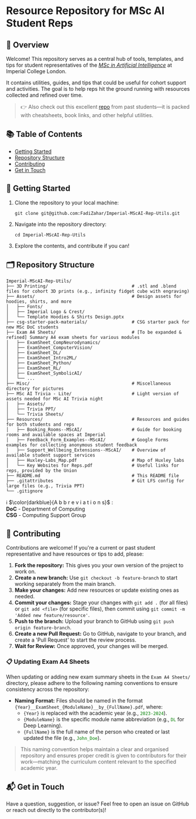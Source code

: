 # **Resource Repository for MSc AI Student Reps**

## 🧭 Overview

Welcome! This repository serves as a central hub of tools, templates, and tips for student representatives of the [*MSc in Artificial Intelligence*](https://www.imperial.ac.uk/computing/prospective-students/courses/pg/mai/) at Imperial College London. 

It contains utilities, guides, and tips that could be useful for cohort support and activities. The goal is to help reps hit the ground running with resources collected and refined over time.

> 👉 Also check out this excellent [repo](https://github.com/harrygcoppock/ImperialMScAIUtils) from past students—it is packed with cheatsheets, book links, and other helpful utilities.


## 📚 Table of Contents

- <a href="#getting-started">Getting Started</a>
- <a href="#repository-structure">Repository Structure</a>
- <a href="#contributing">Contributing</a>
- <a href="#get-in-touch">Get in Touch</a>


<h2 id="getting-started">🚀 Getting Started</h2>

1. Clone the repository to your local machine:
    ```
    git clone git@github.com:FadiZahar/Imperial-MScAI-Rep-Utils.git
    ```
2. Navigate into the repository directory:
    ```
    cd Imperial-MScAI-Rep-Utils
    ```
3. Explore the contents, and contribute if you can!

<h2 id="repository-structure">🗂 Repository Structure</h2>

```
Imperial-MScAI-Rep-Utils/
├── 3D Printing/                                # .stl and .blend files for cohort 3D prints (e.g., infinity fidget cube with engraving)
├── Assets/                                     # Design assets for hoodies, shirts, and more
│   ├── Fonts/
│   ├── Imperial Logo & Crest/                              
│   └── Template Hoodies & Shirts Design.pptx     
├── csg-starter-pack-materials/                 # CSG starter pack for new MSc DoC students          
├── Exam A4 Sheets/                             # [To be expanded & refined] Summary A4 exam sheets for various modules
│   ├── ExamSheet_CompNeurodynamics/ 
│   ├── ExamSheet_ComputerVision/ 
│   ├── ExamSheet_DL/ 
│   ├── ExamSheet_Intro2ML/ 
│   ├── ExamSheet_Python/   
│   ├── ExamSheet_RL/                            
│   ├── ExamSheet_SymbolicAI/ 
│   └── ...
├── Misc/                                       # Miscellaneous directory for pictures
├── MSc AI Trivia - Lite/                       # Light version of assets needed for MSc AI Trivia night
│   ├── Assets/  
│   ├── Trivia PPT/ 
│   └── Trivia Sheets/
├── Resources/                                  # Resources and guides for both students and reps
│   ├── Booking_Rooms--MScAI/                   # Guide for booking rooms and available spaces at Imperial
│   ├── Feedback_Form_Examples--MScAI/          # Google Forms examples for collecting anonymous student feedback
│   ├── Support_Wellbeing_Extensions--MScAI/    # Overview of available student support services
│   ├── Huxley-Labs_Map.pdf                     # Map of Huxley labs
│   └── Key Websites for Reps.pdf               # Useful links for reps, provided by the Union
├── README.md                                   # This README file
├── .gitattributes                              # Git LFS config for large files (e.g., Trivia PPT)
└── .gitignore                                  
```

ℹ️ $\color{darkblue}{A b b r e v i a t i o n s}$ :  
**DoC** - Department of Computing  
**CSG** - Computing Support Group


<h2 id="contributing">🤝 Contributing</h2>
Contributions are welcome! If you're a current or past student representative and have resources or tips to add, please: 

<br>

1. **Fork the repository:** This gives you your own version of the project to work on.
2. **Create a new branch:** Use `git checkout -b feature-branch` to start working separately from the main branch.
3. **Make your changes:** Add new resources or update existing ones as needed.
4. **Commit your changes:** Stage your changes with `git add .` (for all files) or `git add <file>` (for specific files), then commit using `git commit -m 'Added new feature/resource'`.
5. **Push to the branch:** Upload your branch to GitHub using `git push origin feature-branch`.
6. **Create a new Pull Request:** Go to GitHub, navigate to your branch, and create a 'Pull Request' to start the review process.
7. **Wait for Review:** Once approved, your changes will be merged.


### 📋 Updating Exam A4 Sheets
When updating or adding new exam summary sheets in the `Exam A4 Sheets/` directory, please adhere to the following naming conventions to ensure consistency across the repository:

- **Naming Format:** Files should be named in the format `{Year}__ExamSheet_{ModuleName}__by_{FullName}.pdf`, where:
  - `{Year}` is replaced with the academic year (e.g., <code style="color : green">2023-2024</code>).
  - `{ModuleName}` is the specific module name abbreviation (e.g., <code style="color : green">DL</code> for Deep Learning).
  - `{FullName}` is the full name of the person who created or last updated the file (e.g., <code style="color : green">John_Doe</code>).

>This naming convention helps maintain a clear and organised repository and ensures proper credit is given to contributors for their work—matching the curriculum content relevant to the specified academic year. 


<h2 id="get-in-touch">📬 Get in Touch</h2>
Have a question, suggestion, or issue?
Feel free to open an issue on GitHub or reach out directly to the contributor(s)!


